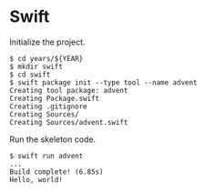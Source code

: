 # Swift

Initialize the project.

```shell
$ cd years/${YEAR}
$ mkdir swift
$ cd swift
$ swift package init --type tool --name advent
Creating tool package: advent
Creating Package.swift
Creating .gitignore
Creating Sources/
Creating Sources/advent.swift
```

Run the skeleton code.

```shell
$ swift run advent
...
Build complete! (6.85s)
Hello, world!
```
